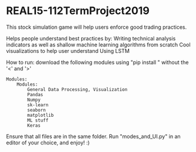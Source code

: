 # REAL15-112TermProject2019
 
This stock simulation game will help users enforce good trading practices.

Helps people understand best practices by:
    Writing technical analysis indicators as well as shallow machine learning algorithms from scratch 
    Cool visualizations to help user understand
    Using LSTM

How to run:
    download the following modules using "pip install <module name>" without the
    '<' and '>'

    Modules:
        Modules:
            General Data Processing, Visualization
            Pandas
            Numpy
            sk-learn
            seaborn
            matplotlib
            ML stuff
            Keras 

Ensure that all files are in the same folder.
Run "modes_and_UI.py" in an editor of your choice, and enjoy! :)


